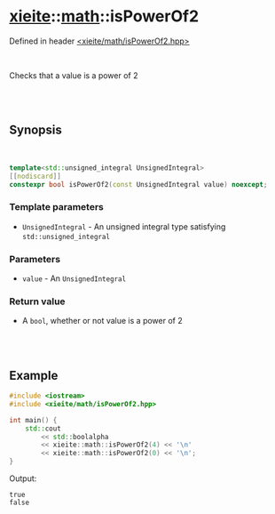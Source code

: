 # [xieite](../xieite.md)::[math](../math.md)::isPowerOf2
Defined in header [<xieite/math/isPowerOf2.hpp>](../../include/xieite/math/isPowerOf2.hpp)

<br/>

Checks that a value is a power of 2

<br/><br/>

## Synopsis

<br/>

```cpp
template<std::unsigned_integral UnsignedIntegral>
[[nodiscard]]
constexpr bool isPowerOf2(const UnsignedIntegral value) noexcept;
```
### Template parameters
- `UnsignedIntegral` - An unsigned integral type satisfying `std::unsigned_integral`
### Parameters
- `value` - An `UnsignedIntegral`
### Return value
- A `bool`, whether or not value is a power of 2

<br/><br/>

## Example
```cpp
#include <iostream>
#include <xieite/math/isPowerOf2.hpp>

int main() {
	std::cout
		<< std::boolalpha
		<< xieite::math::isPowerOf2(4) << '\n'
		<< xieite::math::isPowerOf2(0) << '\n';
}
```
Output:
```
true
false
```
